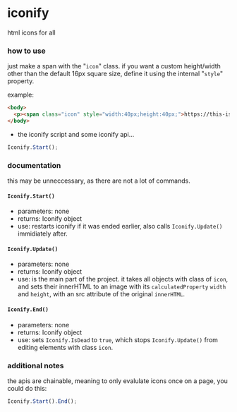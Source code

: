 # iconify
html icons for all

### how to use
just make a span with the "`icon`" class. if you want a custom height/width other than the default 16px square size, define it using the internal "`style`" property.

example:
```html
<body>
  <p><span class="icon" style="width:40px;height:40px;">https://this-is-the-url-to-the-icon</span>wow that was an icon</p>
</body>
```
+ the iconify script and some iconify api...
```js
Iconify.Start();
```
### documentation
this may be unneccessary, as there are not a lot of commands.
#### `Iconify.Start()`
* parameters: none
* returns: Iconify object
* use: restarts iconify if it was ended earlier, also calls `Iconify.Update()` immidiately after.
#### `Iconify.Update()`
* parameters: none
* returns: Iconify object
* use: is the main part of the project. it takes all objects with class of `icon`, and sets their innerHTML to an image with its `calculatedProperty` `width` and `height`, with an src attribute of the original `innerHTML`.
#### `Iconify.End()`
* parameters: none
* returns: Iconify object
* use: sets `Iconify.IsDead` to `true`, which stops `Iconify.Update()` from editing elements with class `icon`.
### additional notes
the apis are chainable, meaning to only evalulate icons once on a page, you could do this:
```js
Iconify.Start().End();
```


